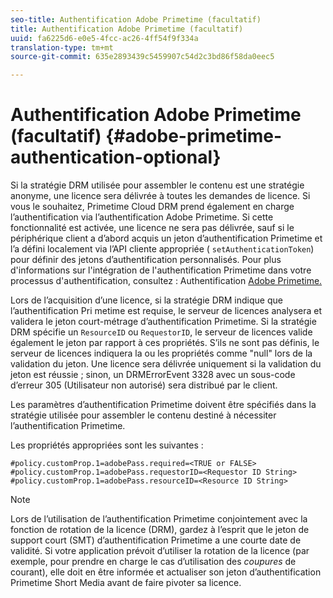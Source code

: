 ```yaml
---
seo-title: Authentification Adobe Primetime (facultatif)
title: Authentification Adobe Primetime (facultatif)
uuid: fa6225d6-e0e5-4fcc-ac26-4ff54f9f334a
translation-type: tm+mt
source-git-commit: 635e2893439c5459907c54d2c3bd86f58da0eec5

---
```



# Authentification Adobe Primetime (facultatif) {#adobe-primetime-authentication-optional}

Si la stratégie DRM utilisée pour assembler le contenu est une stratégie anonyme, une licence sera délivrée à toutes les demandes de licence. Si vous le souhaitez, Primetime Cloud DRM prend également en charge l’authentification via l’authentification Adobe Primetime. Si cette fonctionnalité est activée, une licence ne sera pas délivrée, sauf si le périphérique client a d’abord acquis un jeton d’authentification Primetime et l’a défini localement via l’API cliente appropriée ( `setAuthenticationToken`) pour définir des jetons d’authentification personnalisés. Pour plus d&#39;informations sur l&#39;intégration de l&#39;authentification Primetime dans votre processus d&#39;authentification, consultez : Authentification [Adobe Primetime.](https://tve.helpdocsonline.com/home)

Lors de l’acquisition d’une licence, si la stratégie DRM indique que l’authentification Pri metime est requise, le serveur de licences analysera et validera le jeton court-métrage d’authentification Primetime. Si la stratégie DRM spécifie un `ResourceID` ou `RequestorID`, le serveur de licences valide également le jeton par rapport à ces propriétés. S’ils ne sont pas définis, le serveur de licences indiquera la ou les propriétés comme &quot;null&quot; lors de la validation du jeton. Une licence sera délivrée uniquement si la validation du jeton est réussie ; sinon, un DRMErrorEvent 3328 avec un sous-code d’erreur 305 (Utilisateur non autorisé) sera distribué par le client.

Les paramètres d’authentification Primetime doivent être spécifiés dans la stratégie utilisée pour assembler le contenu destiné à nécessiter l’authentification Primetime.

Les propriétés appropriées sont les suivantes :

```
#policy.customProp.1=adobePass.required=<TRUE or FALSE> 
#policy.customProp.1=adobePass.requestorID=<Requestor ID String> 
#policy.customProp.1=adobePass.resourceID=<Resource ID String>
```

>[!NOTE]
>
>Lors de l’utilisation de l’authentification Primetime conjointement avec la fonction de rotation de la licence (DRM), gardez à l’esprit que le jeton de support court (SMT) d’authentification Primetime a une courte date de validité. Si votre application prévoit d’utiliser la rotation de la licence (par exemple, pour prendre en charge le cas d’utilisation des *coupures* de courant), elle doit en être informée et actualiser son jeton d’authentification Primetime Short Media avant de faire pivoter sa licence.